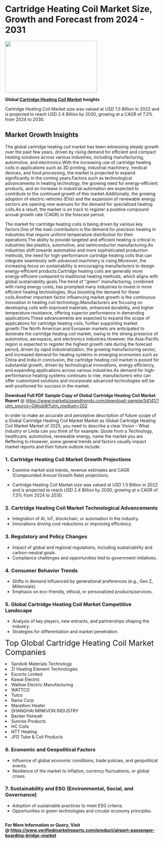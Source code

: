 <H1>Cartridge Heating Coil Market Size, Growth and Forecast from 2024 - 2031</H1><img class="aligncenter size-medium wp-image-584254" src="https://thirdeyenews.in/wp-content/uploads/2024/09/Global-Market-Research-300x168.jpeg" alt="" width="300" height="168" /><p><strong>Global&nbsp;<a href="https://www.marketsizeandtrends.com/download-sample/54141/?utm_source=Github8j?utm_medium=202">Cartridge Heating Coil Market</a> Insights</strong></p><p>Cartridge Heating Coil Market size was valued at USD 1.5 Billion in 2022 and is projected to reach USD 2.4 Billion by 2030, growing at a CAGR of 7.3% from 2024 to 2030.</p><p><h2>Market Growth Insights</h2> <p>The global cartridge heating coil market has been witnessing steady growth over the past few years, driven by rising demand for efficient and compact heating solutions across various industries, including manufacturing, automotive, and electronics.With the increasing use of cartridge heating coils in applications such as 3D printing, industrial machinery, medical devices, and food processing, the market is projected to expand significantly in the coming years.Factors such as technological advancements in heating technology, the growing need for energy-efficient products, and an increase in industrial automation are expected to contribute to the continued growth of this market.Additionally, the growing adoption of electric vehicles (EVs) and the expansion of renewable energy sectors are opening new avenues for the demand for specialized heating coils.As a result, the market is on track to register a positive compound annual growth rate (CAGR) in the forecast period.</p> <p>The market for cartridge heating coils is being driven by various key factors.One of the main contributors is the demand for precision heating in industries that require uniform temperature distribution for their operations.The ability to provide targeted and efficient heating is critical in industries like plastics, automotive, and semiconductor manufacturing.As industries shift towards automation and more sophisticated production methods, the need for high-performance cartridge heating coils that can integrate seamlessly with advanced machinery is rising.Moreover, the increasing focus on sustainability is encouraging manufacturers to design energy-efficient products.Cartridge heating coils are generally more energy-efficient compared to traditional heating methods, which aligns with global sustainability goals.The trend of "green" manufacturing, combined with rising energy costs, has prompted many industries to invest in more efficient heating technologies, thus boosting the demand for these coils.Another important factor influencing market growth is the continuous innovation in heating coil technology.Manufacturers are focusing on developing coils with improved materials, enhanced durability, and higher temperature resistance, offering superior performance in demanding applications.These advancements are expected to expand the scope of applications for cartridge heating coils, further supporting market growth.The North American and European markets are anticipated to dominate the cartridge heating coil market, owing to the strong presence of automotive, aerospace, and electronics industries.However, the Asia-Pacific region is expected to register the highest growth rate during the forecast period, driven by rapid industrialization, the growing manufacturing sector, and increased demand for heating systems in emerging economies such as China and India.In conclusion, the cartridge heating coil market is poised for substantial growth, driven by technological innovations, energy efficiency, and expanding applications across various industries.As demand for high-performance heating systems continues to rise, manufacturers who can offer customized solutions and incorporate advanced technologies will be well-positioned for success in the market.<p><span class=""><strong>Download Full PDF Sample Copy of Global Cartridge Heating Coil Market Report</strong> @ <a href="https://www.marketsizeandtrends.com/download-sample/54141/?utm_source=Github8j?utm_medium=202" target="_blank">https://www.marketsizeandtrends.com/download-sample/54141/?utm_source=Github8j?utm_medium=202</a></span></p><p>In order to make an accurate and perceptive description of future scope of a Global&nbsp;Cartridge Heating Coil Market Market as Global&nbsp;Cartridge Heating Coil Market Market of 2025, you need to describe a clear Vision &ndash; What Industry or Linda can you think of for example: Quote from a Technology, healthcare, automotive, renewable energy, name the market you are Reffering to.However, some general trends and factors usually impact market reports and their future outlook include:</p><h3>1.&nbsp;<strong>Cartridge Heating Coil Market Growth Projections</strong></h3><ul><li>Examine market size trends, revenue estimates and CAGR (Compounded Annual Growth Rate) projections.</li><li><p>Cartridge Heating Coil Market size was valued at USD 1.5 Billion in 2022 and is projected to reach USD 2.4 Billion by 2030, growing at a CAGR of 7.3% from 2024 to 2030.</p></li></ul><h3>2.&nbsp;<strong>Cartridge Heating Coil Market Technological Advancements</strong></h3><ul><li>Integration of AI, IoT, blockchain, or automation in the industry.</li><li>Innovations driving cost reductions or improving efficiency.</li></ul><h3>3.&nbsp;<strong>Regulatory and Policy Changes</strong></h3><ul><li>Impact of global and regional regulations, including sustainability and carbon-neutral goals.</li><li>Compliance challenges and opportunities tied to government initiatives.</li></ul><h3>4.&nbsp;<strong>Consumer Behavior Trends</strong></h3><ul><li>Shifts in demand influenced by generational preferences (e.g., Gen Z, Millennials).</li><li>Emphasis on eco-friendly, ethical, or personalized products/services.</li></ul><h3>5.&nbsp;<strong>Global Cartridge Heating Coil Market Competitive Landscape</strong></h3><ul><li>Analysis of key players, new entrants, and partnerships shaping the industry.</li><li>Strategies for differentiation and market penetration.</li></ul><p data-pm-slice="1 1 []"><span style="color: inherit; font-family: inherit; font-size: 25px;">Top Global Cartridge Heating Coil Market Companies</span></p><div class="" data-test-id=""><p><li>Sandvik Materials Technology</li><li> ZI Heating Element Technologies</li><li> Escorts Limited</li><li> Kawai Electric</li><li> Watlow Electric Manufacturing</li><li> WATTCO</li><li> Tutco</li><li> Rama Corp</li><li> Marathon Heater</li><li> SHANGHAI MINKVON INDUSTRY</li><li> Backer Hotwatt</li><li> Sunrise Products</li><li> HC Coils</li><li> NTT Heating</li><li> JFD Tube & Coil Products</li></p></div><h3>6.&nbsp;<strong>Economic and Geopolitical Factors</strong></h3><ul><li>Influence of global economic conditions, trade policies, and geopolitical events.</li><li>Resilience of the market to inflation, currency fluctuations, or global crises.</li></ul><h3>7.&nbsp;<strong>Sustainability and ESG (Environmental, Social, and Governance)</strong></h3><ul><li>Adoption of sustainable practices to meet ESG criteria.</li><li>Opportunities in green technologies and circular economy principles.</li></ul><h2><strong style="font-size: 14px;">For More Information or Query, Visit @&nbsp;</strong><a style="background-color: #ffffff; font-size: 14px;" href="https://www.marketsizeandtrends.com/report/cartridge-heating-coil-market/" target="_blank">https://www.verifiedmarketreports.com/product/airport-passenger-boarding-bridge-market</a></h2>